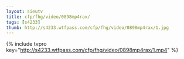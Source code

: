 ```yaml
--- 
layout: sieutv
title: cfp/fhg/video/0898mp4rax/
tags: [s4233]
thumb: http://s4233.wtfpass.com/cfp/fhg/video/0898mp4rax/1.jpg
---
```

{% include tvpro key="http://s4233.wtfpass.com/cfp/fhg/video/0898mp4rax/1.mp4" %} 
